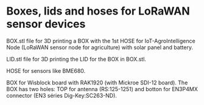 
Boxes, lids and hoses for LoRaWAN sensor devices
================================================

BOX.stl file for 3D printing a BOX with the 1st HOSE for IoT-AgroIntelligence Node (LoRaWAN sensor node for agriculture) with solar panel and battery.

LID.stl file for 3D printing the LID for the BOX in BOX.stl.

HOSE for sensors like BME680.

BOX for Wisblock board with RAK1920 (with Mickroe SDI-12 board). The BOX has two holes: TOP for antenna (RS:125-1251) and botton for EN3P4MX connector (EN3 séries Dig-Key:SC263-ND).


